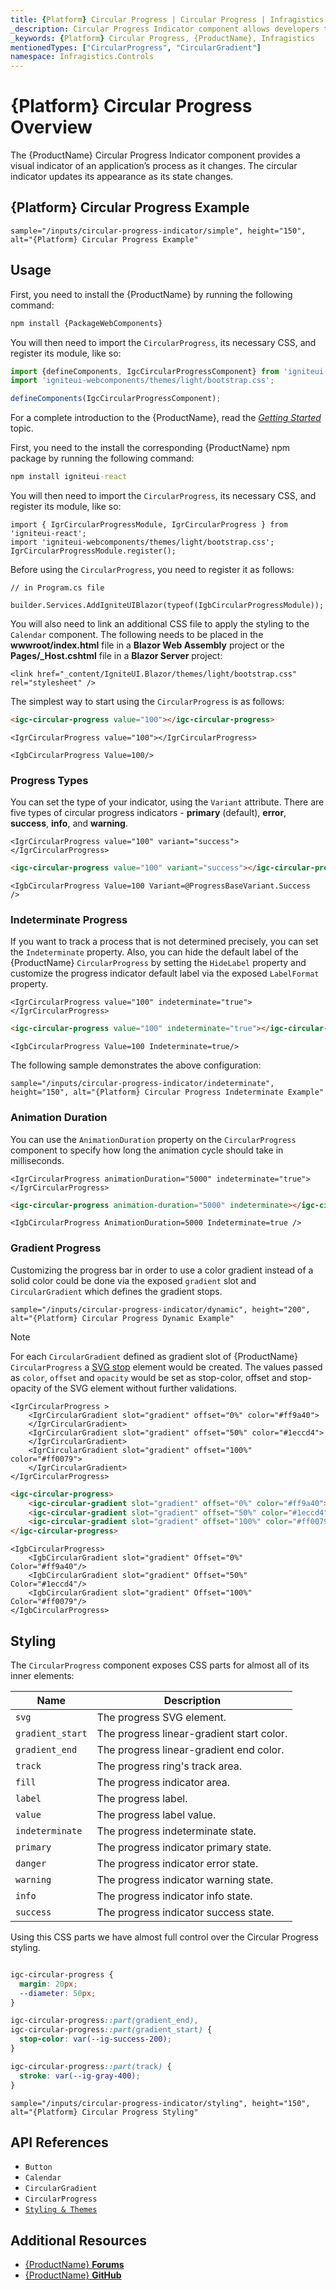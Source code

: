 ```yaml
---
title: {Platform} Circular Progress | Circular Progress | Infragistics
_description: Circular Progress Indicator component allows developers to display progress in a circle with endless customization options.
_keywords: {Platform} Circular Progress, {ProductName}, Infragistics
mentionedTypes: ["CircularProgress", "CircularGradient"]
namespace: Infragistics.Controls
---
```


# {Platform} Circular Progress Overview
The {ProductName} Circular Progress Indicator component provides a visual indicator of an application’s process as it changes. The circular indicator updates its appearance as its state changes.

## {Platform} Circular Progress Example

`sample="/inputs/circular-progress-indicator/simple", height="150", alt="{Platform} Circular Progress Example"`

<div class="divider--half"></div>

## Usage

<!-- WebComponents -->
First, you need to install the {ProductName} by running the following command:

```cmd
npm install {PackageWebComponents}
```

You will then need to import the `CircularProgress`, its necessary CSS, and register its module, like so:

```ts
import {defineComponents, IgcCircularProgressComponent} from 'igniteui-webcomponents';
import 'igniteui-webcomponents/themes/light/bootstrap.css';

defineComponents(IgcCircularProgressComponent);
```

For a complete introduction to the {ProductName}, read the [*Getting Started*](../general-getting-started.md) topic.

<!-- end: WebComponents -->

<!-- React -->
First, you need to the install the corresponding {ProductName} npm package by running the following command:

```cmd
npm install igniteui-react
```

You will then need to import the `CircularProgress`, its necessary CSS, and register its module, like so:

```tsx
import { IgrCircularProgressModule, IgrCircularProgress } from 'igniteui-react';
import 'igniteui-webcomponents/themes/light/bootstrap.css';
IgrCircularProgressModule.register();
```
<!-- end: React -->

<!-- Blazor -->

Before using the `CircularProgress`, you need to register it as follows:

```razor
// in Program.cs file

builder.Services.AddIgniteUIBlazor(typeof(IgbCircularProgressModule));
```

You will also need to link an additional CSS file to apply the styling to the `Calendar` component. The following needs to be placed in the **wwwroot/index.html** file in a **Blazor Web Assembly** project or the **Pages/_Host.cshtml** file in a **Blazor Server** project:

```razor
<link href="_content/IgniteUI.Blazor/themes/light/bootstrap.css" rel="stylesheet" />
```
<!-- end: Blazor -->

The simplest way to start using the `CircularProgress` is as follows:

```html
<igc-circular-progress value="100"></igc-circular-progress>
```

```tsx
<IgrCircularProgress value="100"></IgrCircularProgress>
```

```razor
<IgbCircularProgress Value=100/>
```

### Progress Types

You can set the type of your indicator, using the `Variant` attribute. There are five types of circular progress indicators - **primary** (default), **error**, **success**, **info**, and **warning**.

```tsx
<IgrCircularProgress value="100" variant="success"></IgrCircularProgress>
```

```html
<igc-circular-progress value="100" variant="success"></igc-circular-progress>
```

```razor
<IgbCircularProgress Value=100 Variant=@ProgressBaseVariant.Success  />
 ```

### Indeterminate Progress

If you want to track a process that is not determined precisely, you can set the `Indeterminate` property. Also, you can hide the default label of the {ProductName} `CircularProgress` by setting the `HideLabel` property and customize the progress indicator default label via the exposed `LabelFormat` property.

```tsx
<IgrCircularProgress value="100" indeterminate="true"></IgrCircularProgress>
```

```html
<igc-circular-progress value="100" indeterminate="true"></igc-circular-progress>
```

```razor
<IgbCircularProgress Value=100 Indeterminate=true/>
```

The following sample demonstrates the above configuration:

`sample="/inputs/circular-progress-indicator/indeterminate", height="150", alt="{Platform} Circular Progress Indeterminate Example"`



<div class="divider--half"></div>

### Animation Duration

You can use the `AnimationDuration` property on the `CircularProgress` component to specify how long the animation cycle should take in milliseconds.

```tsx
<IgrCircularProgress animationDuration="5000" indeterminate="true"></IgrCircularProgress>
```

```html
<igc-circular-progress animation-duration="5000" indeterminate></igc-circular-progress>
```

```razor
<IgbCircularProgress AnimationDuration=5000 Indeterminate=true />
```

### Gradient Progress

Customizing the progress bar in order to use a color gradient instead of a solid color could be done via the exposed `gradient` slot and `CircularGradient` which defines the gradient stops.

`sample="/inputs/circular-progress-indicator/dynamic", height="200", alt="{Platform} Circular Progress Dynamic Example"`



> [!Note]
>For each `CircularGradient` defined as gradient slot of {ProductName} `CircularProgress` a [SVG stop](https://developer.mozilla.org/en-US/docs/Web/SVG/Element/stop) element would be created. The values passed as `color`, `offset` and `opacity` would be set as stop-color, offset and stop-opacity of the SVG element without further validations.

```tsx
<IgrCircularProgress >
    <IgrCircularGradient slot="gradient" offset="0%" color="#ff9a40">
    </IgrCircularGradient>
    <IgrCircularGradient slot="gradient" offset="50%" color="#1eccd4">
    </IgrCircularGradient>
    <IgrCircularGradient slot="gradient" offset="100%" color="#ff0079">
    </IgrCircularGradient>
</IgrCircularProgress>
```

```html
<igc-circular-progress>
    <igc-circular-gradient slot="gradient" offset="0%" color="#ff9a40"></igc-circular-gradient>
    <igc-circular-gradient slot="gradient" offset="50%" color="#1eccd4"></igc-circular-gradient>
    <igc-circular-gradient slot="gradient" offset="100%" color="#ff0079"></igc-circular-gradient>
</igc-circular-progress>
```

```razor
<IgbCircularProgress>
    <IgbCircularGradient slot="gradient" Offset="0%"   Color="#ff9a40"/>
    <IgbCircularGradient slot="gradient" Offset="50%"  Color="#1eccd4"/>
    <IgbCircularGradient slot="gradient" Offset="100%" Color="#ff0079"/>
</IgbCircularProgress>
```

<div class="divider--half"></div>

## Styling

The `CircularProgress` component exposes CSS parts for almost all of its inner elements:

|Name|Description|
|--|--|
| `svg`               | The progress SVG element.                 |
| `gradient_start`     | The progress linear-gradient start color. |
| `gradient_end`       | The progress linear-gradient end color.   |
| `track`              | The progress ring's track area.           |
| `fill`               | The progress indicator area.              |
| `label`              | The progress label.                       |
| `value`              | The progress label value.                 |
| `indeterminate`      | The progress indeterminate state.         |
| `primary`            | The progress indicator primary state.     |
| `danger`             | The progress indicator error state.       |
| `warning`            | The progress indicator warning state.     |
| `info`               | The progress indicator info state.        |
| `success`            | The progress indicator success state.     |

Using this CSS parts we have almost full control over the Circular Progress styling.

```css

igc-circular-progress {
  margin: 20px;
  --diameter: 50px;
}

igc-circular-progress::part(gradient_end),
igc-circular-progress::part(gradient_start) {
  stop-color: var(--ig-success-200);
}

igc-circular-progress::part(track) {
  stroke: var(--ig-gray-400);
}

```

`sample="/inputs/circular-progress-indicator/styling", height="150", alt="{Platform} Circular Progress Styling"`


## API References

 - `Button`
 - `Calendar`
 - `CircularGradient`
 - `CircularProgress`
 - [`Styling & Themes`](../themes/overview.md)


## Additional Resources

* [{ProductName} **Forums**]({ForumsLink})
* [{ProductName} **GitHub**]({GithubLink})
